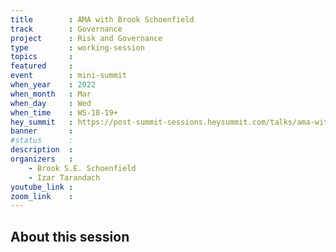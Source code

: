 ```yaml
---
title        : AMA with Brook Schoenfield
track        : Governance
project      : Risk and Governance
type         : working-session
topics       :
featured     :
event        : mini-summit
when_year    : 2022
when_month   : Mar
when_day     : Wed
when_time    : WS-18-19+
hey_summit   : https://post-summit-sessions.heysummit.com/talks/ama-with-brook-schoenfield/
banner       : 
#status      : 
description  :
organizers   :
    - Brook S.E. Schoenfield       
    - Izar Tarandach
youtube_link : 
zoom_link    : 
---
```


## About this session

